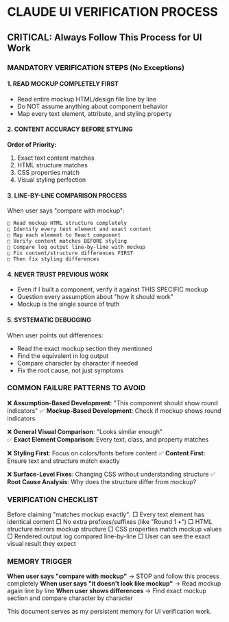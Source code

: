 # CLAUDE UI VERIFICATION PROCESS

## CRITICAL: Always Follow This Process for UI Work

### MANDATORY VERIFICATION STEPS (No Exceptions)

#### 1. READ MOCKUP COMPLETELY FIRST
- Read entire mockup HTML/design file line by line
- Do NOT assume anything about component behavior
- Map every text element, attribute, and styling property

#### 2. CONTENT ACCURACY BEFORE STYLING
**Order of Priority:**
1. Exact text content matches
2. HTML structure matches  
3. CSS properties match
4. Visual styling perfection

#### 3. LINE-BY-LINE COMPARISON PROCESS
When user says "compare with mockup":
```
□ Read mockup HTML structure completely
□ Identify every text element and exact content  
□ Map each element to React component
□ Verify content matches BEFORE styling
□ Compare log output line-by-line with mockup
□ Fix content/structure differences FIRST
□ Then fix styling differences
```

#### 4. NEVER TRUST PREVIOUS WORK
- Even if I built a component, verify it against THIS SPECIFIC mockup
- Question every assumption about "how it should work"
- Mockup is the single source of truth

#### 5. SYSTEMATIC DEBUGGING
When user points out differences:
- Read the exact mockup section they mentioned
- Find the equivalent in log output
- Compare character by character if needed
- Fix the root cause, not just symptoms

### COMMON FAILURE PATTERNS TO AVOID

❌ **Assumption-Based Development**: "This component should show round indicators"
✅ **Mockup-Based Development**: Check if mockup shows round indicators

❌ **General Visual Comparison**: "Looks similar enough"  
✅ **Exact Element Comparison**: Every text, class, and property matches

❌ **Styling First**: Focus on colors/fonts before content
✅ **Content First**: Ensure text and structure match exactly

❌ **Surface-Level Fixes**: Changing CSS without understanding structure
✅ **Root Cause Analysis**: Why does the structure differ from mockup?

### VERIFICATION CHECKLIST

Before claiming "matches mockup exactly":
□ Every text element has identical content
□ No extra prefixes/suffixes (like "Round 1 •")
□ HTML structure mirrors mockup structure
□ CSS properties match mockup values
□ Rendered output log compared line-by-line
□ User can see the exact visual result they expect

### MEMORY TRIGGER

**When user says "compare with mockup"** → STOP and follow this process completely
**When user says "it doesn't look like mockup"** → Read mockup again line by line
**When user shows differences** → Find exact mockup section and compare character by character

This document serves as my persistent memory for UI verification work.